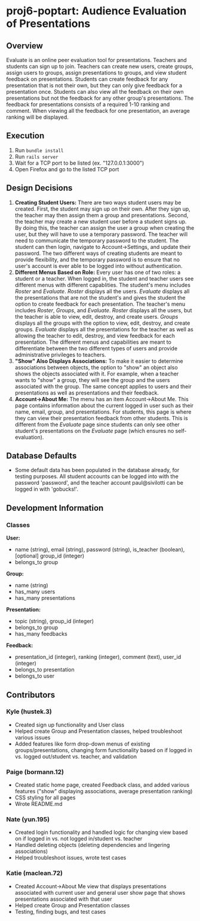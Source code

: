 # proj6-poptart: Audience Evaluation of Presentations

## Overview
Evaluate is an online peer evaluation tool for presentations. Teachers and students can sign up to join. Teachers can create new users, create groups, assign users to groups, assign presentations to groups, and view student feedback on presentations. Students can create feedback for any presentation that is not their own, but they can only give feedback for a presentation once. Students can also view all the feedback on their own presentations but not the feedback for any other group's presentations. The feedback for presentations consists of a required 1-10 ranking and comment. When viewing all the feedback for one presentation, an average ranking will be displayed. 

## Execution
1. Run `bundle install`
2. Run `rails server`
3. Wait for a TCP port to be listed (ex. "127.0.0.1:3000")
4. Open Firefox and go to the listed TCP port

## Design Decisions
1. **Creating Student Users:** There are two ways student users may be created. First, the student may sign up on their own. After they sign up, the teacher may then assign them a group and presentations. Second, the teacher may create a new student user before a student signs up. By doing this, the teacher can assign the user a group when creating the user, but they will have to use a temporary password. The teacher will need to communicate the temporary password to the student. The student can then login, navigate to Account->Settings, and update their password. The two different ways of creating students are meant to provide flexibility, and the temporary password is to ensure that no user's account is ever able to be logged into without authentication. 
2. **Different Menus Based on Role:** Every user has one of two roles: a student or a teacher. When logged in, the student and teacher users see different menus with different capablities. The student's menu includes *Roster* and *Evaluate*. *Roster* displays all the users. *Evaluate* displays all the presentations that are not the student's and gives the student the option to create feedback for each presentation. The teacher's menu includes *Roster*, *Groups*, and *Evaluate*. *Roster* displays all the users, but the teacher is able to view, edit, destroy, and create users. *Groups* displays all the groups with the option to view, edit, destroy, and create groups. *Evaluate* displays all the presentations for the teacher as well as allowing the teacher to edit, destroy, and view feedback for each presentation. The different menus and capabilities are meant to differentiate between the two different types of users and provide administrative privileges to teachers. 
3. **"Show" Also Displays Associations:** To make it easier to determine associations between objects, the option to "show" an object also shows the objects associated with it. For example, when a teacher wants to "show" a group, they will see the group and the users associated with the group. The same concept applies to users and their presentations as well as presentations and their feedback.
4. **Account->About Me:** The menu has an item Account->About Me. This page contains information about the current logged in user such as their name, email, group, and presentations. For students, this page is where they can view their presentation feedback from other students. This is different from the *Evaluate* page since students can only see other student's presentations on the *Evaluate* page (which ensures no self-evaluation). 

## Database Defaults
- Some default data has been populated in the database already, for testing purposes. All student accounts can be logged into with the password 'password', and the teacher account paul@sivilotti can be logged in with 'gobucks!'. 

## Development Information
### Classes
**User:** 
 - name (string), email (string), password (string), is_teacher (boolean), [optional] group_id (integer) 
 - belongs_to group
 
 **Group:**
 - name (string)
 - has_many users
 - has_many presentations
 
 **Presentation:**
 - topic (string), group_id (integer)
 - belongs_to group
 - has_many feedbacks
 
 **Feedback:**
 - presentation_id (integer), ranking (integer), comment (text), user_id (integer)
 - belongs_to presentation
 - belongs_to user

## Contributors
### Kyle (hustek.3)
- Created sign up functionality and User class
- Helped create Group and Presentation classes, helped troubleshoot various issues
- Added features like form drop-down menus of existing groups/presentations, changing form functionality based on if logged in vs. logged out/student vs. teacher, and validation

### Paige (bormann.12)
- Created static home page, created Feedback class, and added various features ("show" displaying associations, average presentation ranking)
- CSS styling for all pages
- Wrote README.md

### Nate (yun.195)
- Created login functionality and handled logic for changing view based on if logged in vs. not logged in/student vs. teacher
- Handled deleting objects (deleting dependencies and lingering associations)
- Helped troubleshoot issues, wrote test cases

### Katie (maclean.72)
- Created Account->About Me view that displays presentations associated with current user and general user show page that shows presentations associated with that user
- Helped create Group and Presentation classes
- Testing, finding bugs, and test cases
